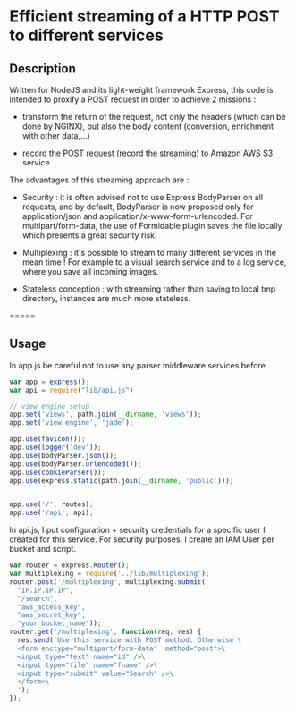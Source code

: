 # Efficient streaming of a HTTP POST to different services

## Description

Written for NodeJS and its light-weight framework Express, this code is intended to proxify a POST request in order to achieve 2 missions :

- transform the return of the request, not only the headers (which can be done by NGINX), but also the body content (conversion, enrichment with other data,...)

- record the POST request (record the streaming) to Amazon AWS S3 service


The advantages of this streaming approach are :

- Security : it is often advised not to use Express BodyParser on all requests, and by default, BodyParser is now proposed only for application/json and application/x-www-form-urlencoded.
For multipart/form-data, the use of Formidable plugin saves the file locally which presents a great security risk.

- Multiplexing : it's possible to stream to many different services in the mean time ! For example to a visual search service and to a log service, where you save all incoming images.

- Stateless conception : with streaming rather than saving to local tmp directory, instances are much more stateless.


=====

## Usage

In app.js be careful not to use any parser middleware services before.


```js
var app = express();
var api = require("lib/api.js")

// view engine setup
app.set('views', path.join(__dirname, 'views'));
app.set('view engine', 'jade');

app.use(favicon());
app.use(logger('dev'));
app.use(bodyParser.json());
app.use(bodyParser.urlencoded());
app.use(cookieParser());
app.use(express.static(path.join(__dirname, 'public')));


app.use('/', routes);
app.use('/api', api);
```

In api.js, I put configuration + security credentials for a specific user I created for this service. For security purposes, I create an IAM User per bucket and script.

```js
var router = express.Router();
var multiplexing = require('../lib/multiplexing');
router.post('/multiplexing', multiplexing.submit(
  "IP.IP.IP.IP",
  "/search",
  "aws_access_key",
  "aws_secret_key",
  "your_bucket_name"));
router.get('/multiplexing', function(req, res) {
  res.send('Use this service with POST method. Otherwise \
  <form enctype="multipart/form-data"  method="post">\
  <input type="text" name="id" />\
  <input type="file" name="fname" />\
  <input type="submit" value="Search" />\
  </form>\
  ');
});

```
